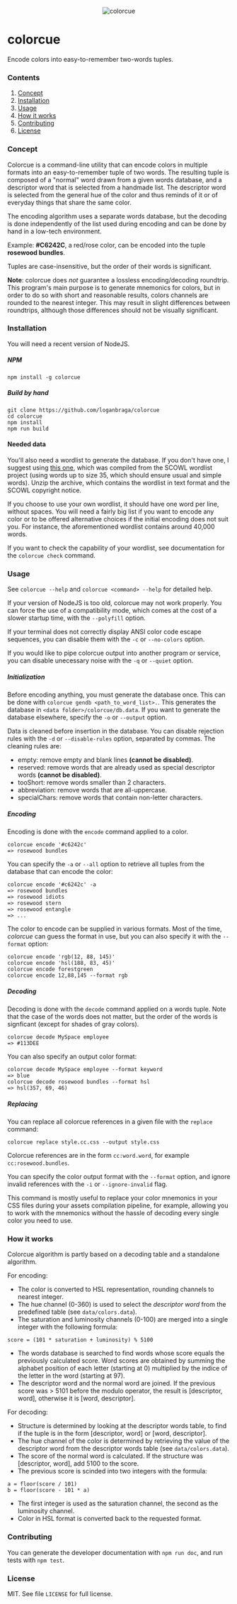 <p align="center">
  <img src="http://colorcue.loganbraga.fr/logo.png" alt="colorcue"/>
</p>

# colorcue

Encode colors into easy-to-remember two-words tuples.

### Contents

1. [Concept](#concept)
2. [Installation](#installation)
3. [Usage](#usage)
4. [How it works](#how-it-works)
5. [Contributing](#contributing)
6. [License](#license)


### Concept

Colorcue is a command-line utility that can encode colors in multiple formats
into an easy-to-remember tuple of two words.
The resulting tuple is composed of a "normal" word drawn from a given words
database, and a descriptor word that is selected from a handmade list. The
descriptor word is selected from the general hue of the color and thus reminds
of it or of everyday things that share the same color.

The encoding algorithm uses a separate words database, but the decoding is done
independently of the list used during encoding and can be done by hand in a
low-tech environment.

Example: **#C6242C**, a red/rose color, can be encoded into the tuple
**rosewood bundles**.

Tuples are case-insensitive, but the order of their words is significant.


**Note**: colorcue does _not_ guarantee a lossless encoding/decoding roundtrip.
This program's main purpose is to generate mnemonics for colors, but in order to
do so with short and reasonable results, colors channels are rounded to the
nearest integer. This may result in slight differences between roundtrips,
although those differences should not be visually significant.

### Installation

You will need a recent version of NodeJS.

##### NPM

`npm install -g colorcue`

##### Build by hand

```
git clone https://github.com/loganbraga/colorcue
cd colorcue
npm install
npm run build
```

#### Needed data

You'll also need a wordlist to generate the database. If you don't have one,
I suggest using [this one](http://colorcue.loganbraga.fr/wordlist.zip), which
was compiled from the SCOWL wordlist project (using words up to size 35, which
should ensure usual and simple words).
Unzip the archive, which contains the wordlist in text format and the SCOWL
copyright notice.

If you choose to use your own wordlist, it should have one word per line,
without spaces. You will need a fairly big list if you want to encode any color 
or to be offered alternative choices if the initial encoding does not suit you. 
For instance, the aforementioned wordlist contains around 40,000 words.

If you want to check the capability of your wordlist, see documentation for the
`colorcue check` command.

### Usage

See `colorcue --help` and `colorcue <command> --help` for detailed help.

If your version of NodeJS is too old, colorcue may not work properly. You can 
force the use of a compatibility mode, which comes at the cost of a slower 
startup time, with the `--polyfill` option.

If your terminal does not correctly display ANSI color code escape sequences, 
you can disable them with the `-c` or `--no-colors` option.

If you would like to pipe colorcue output into another program or service, you 
can disable unecessary noise with the `-q` or `--quiet` option.

##### Initialization

Before encoding anything, you must generate the database once. This can be done
with `colorcue gendb <path_to_word_list>.`. This generates the database in
`<data folder>/colorcue/db.data`. If you want to generate the database 
elsewhere, specify the `-o` or `--output` option.

Data is cleaned before insertion in the database. You can disable rejection 
rules with the `-d` or `--disable-rules` option, separated by commas. The 
cleaning rules are:

+ empty: remove empty and blank lines **(cannot be disabled)**.
+ reserved: remove words that are already used as special descriptor words 
**(cannot be disabled)**.
+ tooShort: remove words smaller than 2 characters.
+ abbreviation: remove words that are all-uppercase.
+ specialChars: remove words that contain non-letter characters.


##### Encoding

Encoding is done with the `encode` command applied to a color.

```
colorcue encode '#c6242c'
=> rosewood bundles
```

You can specify the `-a` or `--all` option to retrieve all tuples from the 
database that can encode the color:

```
colorcue encode '#c6242c' -a
=> rosewood bundles
=> rosewood idiots
=> rosewood stern
=> rosewood entangle
=> ...
```

The color to encode can be supplied in various formats. Most of the time, 
*colorcue* can guess the format in use, but you can also specify it with the 
`--format` option:

```
colorcue encode 'rgb(12, 88, 145)'
colorcue encode 'hsl(188, 83, 45)'
colorcue encode forestgreen
colorcue encode 12,88,145 --format rgb
```

##### Decoding

Decoding is done with the `decode` command applied on a words tuple.
Note that the case of the words does not matter, but the order of the words is 
signficant (except for shades of gray colors).

```
colorcue decode MySpace employee
=> #113DEE
```

You can also specify an output color format:

```
colorcue decode MySpace employee --format keyword
=> blue
colorcue decode rosewood bundles --format hsl
=> hsl(357, 69, 46)
```


##### Replacing

You can replace all colorcue references in a given file with the `replace`
command:

```
colorcue replace style.cc.css --output style.css
```

Colorcue references are in the form `cc:word.word`, for example
`cc:rosewood.bundles`.

You can specify the color output format with the `--format` option, and ignore
invalid references with the `-i` or `--ignore-invalid` flag.

This command is mostly useful to replace your color mnemonics in your CSS files
during your assets compilation pipeline, for example, allowing you to work with
the mnemonics without the hassle of decoding every single color you need to use.


### How it works

Colorcue algorithm is partly based on a decoding table and a standalone 
algorithm.

For encoding:

+ The color is converted to HSL representation, rounding channels to nearest 
integer.
+ The hue channel (0-360) is used to select the _descriptor word_ from the predefined 
table (see `data/colors.data`).
+ The saturation and luminosity channels (0-100) are merged into a single 
integer with the following formula:
```
score = (101 * saturation + luminosity) % 5100
```
+ The words database is searched to find words whose score equals the 
previously calculated score. Word scores are obtained by summing the alphabet 
position of each letter (starting at 0) multiplied by the indice of the letter 
in the word (starting at 97).
+ The descriptor word and the normal word are joined. If the previous score was > 5101
before the modulo operator, the result is [descriptor, word], otherwise it is 
[word, descriptor].


For decoding:

+ Structure is determined by looking at the descriptor words table, to find if 
the tuple is in the form [descriptor, word] or [word, descriptor].
+ The hue channel of the color is determined by retrieving the value of the 
descriptor word from the descriptor words table (see `data/colors.data`).
+ The score of the normal word is calculated. If the structure was [descriptor, word],
add 5100 to the score.
+ The previous score is scinded into two integers with the formula:
```
a = floor(score / 101)
b = floor(score - 101 * a)
```
+ The first integer is used as the saturation channel, the second as the 
luminosity channel.
+ Color in HSL format is converted back to the requested format.


### Contributing

You can generate the developer documentation with `npm run doc`, and run tests
with `npm test`.

### License

MIT. See file `LICENSE` for full license.
